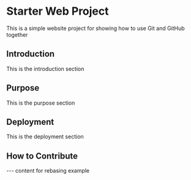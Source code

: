 # Starter Web Project

This is a simple website project for showing how to use Git and GitHub together

## Introduction

This is the introduction section

## Purpose

This is the purpose section

## Deployment

This is the deployment section

## How to Contribute

--- content for rebasing example